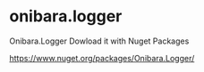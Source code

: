 # onibara.logger
Onibara.Logger
Dowload it with Nuget Packages

https://www.nuget.org/packages/Onibara.Logger/
